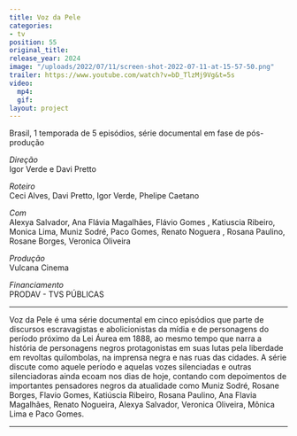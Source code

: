```yaml
---
title: Voz da Pele
categories:
- tv
position: 55
original_title: 
release_year: 2024
image: "/uploads/2022/07/11/screen-shot-2022-07-11-at-15-57-50.png"
trailer: https://www.youtube.com/watch?v=bD_TlzMj9Vg&t=5s
video:
  mp4: 
  gif: 
layout: project
---
```


Brasil, 1 temporada de 5 episódios, série documental em fase de pós-produção

_Direção_\
Igor Verde e Davi Pretto

_Roteiro_\
Ceci Alves, Davi Pretto, Igor Verde, Phelipe Caetano

_Com_\
Alexya Salvador, Ana Flávia Magalhães, Flávio Gomes , Katiuscia Ribeiro, Monica Lima, Muniz Sodré, Paco Gomes, Renato Noguera , Rosana Paulino, Rosane Borges, Veronica Oliveira

_Produção_\
Vulcana Cinema

_Financiamento_\
PRODAV - TVS PÚBLICAS

---

Voz da Pele é uma série documental em cinco episódios que parte de discursos escravagistas e abolicionistas da mídia e de personagens do período próximo da Lei Áurea em 1888, ao mesmo tempo que narra a história de personagens negros protagonistas em suas lutas pela liberdade em revoltas quilombolas, na imprensa negra e nas ruas das cidades. A série discute como aquele período e aquelas vozes silenciadas e outras silenciadoras ainda ecoam nos dias de hoje, contando com depoimentos de importantes pensadores negros da atualidade como Muniz Sodré, Rosane Borges, Flavio Gomes, Katiúscia Ribeiro, Rosana Paulino, Ana Flavia Magalhães, Renato Nogueira, Alexya Salvador, Veronica Oliveira, Mônica Lima e Paco Gomes.

---